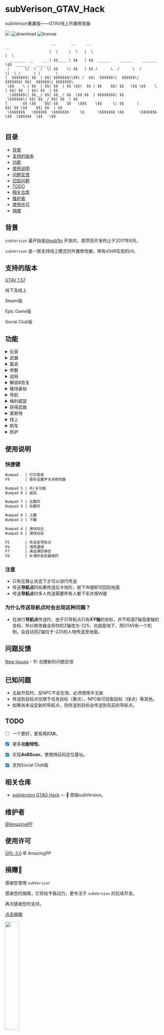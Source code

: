 ﻿# subVerison_GTAV_Hack
subVerison重置版——GTAV线上外置修改器

[![](https://img.shields.io/badge/Powerd%20By-subVersion-brightgreen)](https://github.com/sub1to/subVersion_GTAO_Hack)
![download](https://img.shields.io/github/downloads/AmazingPP/subVerison_GTAV_Hack/total)
![license](https://img.shields.io/github/license/AmazingPP/subVerison_GTAV_Hack)
```
                     __       __     __                                __                     
                    |  \     |  \   |  \                              |  \                    
  _______  __    __ | $$____ | $$   | $$  ______    ______    _______  \$$  ______   _______  
 /       \|  \  |  \| $$    \| $$   | $$ /      \  /      \  /       \|  \ /      \ |       \ 
|  $$$$$$$| $$  | $$| $$$$$$$\\$$\ /  $$|  $$$$$$\|  $$$$$$\|  $$$$$$$| $$|  $$$$$$\| $$$$$$$\
 \$$    \ | $$  | $$| $$  | $$ \$$\  $$ | $$    $$| $$   \$$ \$$    \ | $$| $$  | $$| $$  | $$
 _\$$$$$$\| $$__/ $$| $$__/ $$  \$$ $$  | $$$$$$$$| $$       _\$$$$$$\| $$| $$__/ $$| $$  | $$
|       $$ \$$    $$| $$    $$   \$$$    \$$     \| $$      |       $$| $$ \$$    $$| $$  | $$
 \$$$$$$$   \$$$$$$  \$$$$$$$     \$      \$$$$$$$ \$$       \$$$$$$$  \$$  \$$$$$$  \$$   \$$
                                                                                              
```

## 目录

- [背景](#背景)
- [支持的版本](#支持的版本)
- [功能](#功能)
- [使用说明](#使用说明)
- [问题反馈](#问题反馈)
- [已知问题](#已知问题)
- [TODO](#TODO)
- [相关仓库](#相关仓库)
- [维护者](#维护者)
- [使用许可](#使用许可)
- [捐赠](#捐赠)

## 背景

`subVersion` 最开始是[@sub1to](https://github.com/sub1to) 开发的，原项目开发终止于2017年6月。

`subVersion` 是一款支持线上模式的外置修改器，带有d3d9实现的UI。

## 支持的版本
[GTAV 1.57](https://www.rockstargames.com/zh/games/info/V)

线下及线上

Steam版

Epic Game版

Social Club版

## 功能
<details>
<summary>玩家</summary>

```
治疗
自杀
无敌
半无敌
通缉等级
永不通缉
反NPC（杀死任何攻击你的NPC）
NPC无视玩家
奔跑速度（1-5倍）
游泳速度（1-5倍）
超级跳跃
爆炸近战
无布娃娃（永不摔倒）
无限耐力
近战击退倍数
假死雷达隐匿
水下行走
```
</details>
<details>
<summary>武器</summary>

```
补满所有武器弹药
补满当前武器弹药
自动射击
无扩散
无后座
无需换弹
快速换弹（1-10倍）
武器伤害系数（1-10倍）
无限弹药
射程（1-10倍）
加特林无需预热
爆炸子弹
燃烧子弹
批量子弹（1-10倍；最大25）（射出一发等于多发）
批量传播（0-0.12）
初速（1-10倍）
人冲击力
车辆冲击力
直升机冲击力
```
<details>
<summary>子弹编辑  >></summary>

```
手榴弹
粘弹
燃烧瓶
隐形爆炸
闪电爆炸
大爆炸
中爆炸
小爆炸
小水柱
小火柱
大水柱
大火柱
MK2爆炸子弹
烟雾弹
催泪瓦斯
带特效的爆炸
大冲击波爆炸
大火灾爆炸
超大型飞艇爆炸
大爆炸+坠落碎片
火球爆炸
烟花
雪球
屏幕抖动爆炸
假爆炸（无伤害）
```
</details>
</details>
<details>
<summary>载具</summary>

```
无敌
半无敌
防爆轮胎
安全带
修复
无限喷射
喷射恢复速度
```
<details>
<summary>属性  >></summary>

```
质量
浮力
减档速度
手刹制动力
悬挂高度
撞击伤害倍数
武器伤害倍数
变形系数
引擎伤害倍数
变形系数（0-1；默认值为0.7）（将滑块向左移动可一直减少变形向右表示变形较大）
加速度（1-10倍）
高速挡（1-25）
刹车制动力（1-10倍）
牵引力（1-2倍）
重力（0N-25N；默认9.8N）
悬挂（1-2倍）
```
</details>
</details>
<details>
<summary>参数</summary>

```
AFK反挂机踢出
天基炮无冷却
RP倍数
AP倍数
最小任务金额
```
</details>
<details>
<summary>战局</summary>

```
离开线上
公共战局
创建公共战局
加入帮会伙伴
私人帮会战局
帮会战局
加入好友
私人好友战局
单人战局
仅限邀请战局
```
</details>

<details>
<summary>解锁&恢复</summary>

```
角色属性全满
补满零食、防弹衣
解锁改车配件
解锁武器涂装
解锁抢劫车辆批发价
解锁奖章
解锁衣服
解锁所有地堡研究(临时)
```
</details>

<details>
<summary>赌场豪劫</summary>

```
清除冷却时间
第一块计划板 >>
解锁所有探查点
解锁所有兴趣点
修改抢劫方式 >>
修改抢劫物品 >>

第二块计划板 >>
一键解锁、最高等级
削弱敌人装备
钥匙卡最高级
最高级抢手
最高级司机
最高级黑客
逃亡载具 >>
武器 >>

分红设置 >>
```
</details>


<details>
<summary>导航</summary>

```
导航点
目标点
室内
```
</details>

<details>
<summary>梅利威瑟</summary>

```
牛鲨睾酮空投
弹药空投
无畏战士空投
船只接送
直升机接送
支援直升机
空袭
```
</details>

<details>
<summary>获得武器</summary>

```
手枪 >>
步枪 >>
冲锋枪 >>
轻机枪 >>
霰弹枪 >>
狙击枪 >>
重武器 >>
```
</details>

<details>
<summary>莱斯特</summary>

```
雷达隐匿
幽灵组织(仅限CEO)
警察无视犯罪
显示所有玩家
```
</details>


<details>
<summary>线上</summary>

```
坐进个人载具
钱袋刷钱
牛鲨睾酮
屏蔽来电
杀人后被动无冷却
非公开战局运货
```
</details>

<details>
<summary>刷车</summary>

```
车友会DLC >>
海岛DLC >>
夏日DLC >>
超跑 >>
跑车 >>
经典跑车 >>
轿跑 >>
肌肉车 >>
越野车 >>
摩托车 >>
军用车辆 >>
应急车辆 >>
服务车辆 >>
轿车 >>
工业车辆 >>
小型车 >>
商用车 >>
飞机 >>
多用途车 >>
直升飞机 >>
厢式货车 >>
船 >>
自行车 >>
火车 >>
拖车 >>
SUV >>
```
</details>

<details>
<summary>防护</summary>

```
CEO踢出防护
踢出防护
公寓传送防护
悬赏防护
天气控制防护
载具踢出防护
强制进任务防护
```
</details>


## 使用说明
### 快捷键
```sh
Numpad - | 打开菜单
F9       | 保存设置并关闭修改器

Numpad 5 | 开/关功能
Numpad 0 | 返回

Numpad 7 | 左翻页
Numpad 9 | 右翻页

Numpad 8 | 上翻
Numpad 2 | 下翻

Numpad 4 | 滑块向左
Numpad 6 | 滑块向右

F5       | 传送至导航点
F6       | 清除通缉
F7       | 满血满防弹衣
F8       | 补满所有武器弹药
```

### 注意
- 只有在静止状态下才可以进行传送
- 传送**导航点**时如果传送后卡地形，按下W键即可回到地面
- 传送**导航点**时多人传送需要所有人都下车并按W键
### 为什么传送导航点时会出现这种问题？
- 在进行**导航点**传送时，由于只导航点只有**XY轴**的坐标，并不知道Z轴高度轴的坐标，所以修改器会将你的Z轴改为-225，也就是地下，而GTA5有一个机制，会自动将Z轴位于-225的人物传送至地面。

## 问题反馈
[New Issues](https://github.com/AmazingPP/subVerison_GTAV_Hack/issues/new) - 🏗 创建新的问题反馈

## 已知问题
- 无敌开启时，反NPC不会生效。必须使用半无敌
- 传送到目标点仅限于任务目标（黄点），NPC和可拾取目标（绿点）等其他。
- 如果尚未设定新的导航点，则传送到目标会传送到先前的导航点。

## TODO

- [ ] 一个更好，更易用的**UI**。
- [x] 更多**功能特性**。
- [x] 实现**AoBScan**，使用特征码定位基址。
- [x] 支持Social Club版


## 相关仓库

- [subVersion GTAO Hack](https://github.com/sub1to/subVersion_GTAO_Hack) — 💌 原版subVersion。

## 维护者

[@AmazingPP](https://github.com/AmazingPP)

## 使用许可

[GPL-3.0](LICENSE) © AmazingPP


## 捐赠🧧
感谢您使用 `subVersion` 

感谢您的捐赠，它将给予我动力，更专注于 `subVersion` 的后续开发。

再次感谢您的支持。

[点击捐赠](https://www.zhaofupeng.com/2018/12/25/donate/)

<img src="https://github.com/AmazingPP/subVerison_GTAV_Hack/blob/master/Donate/QRCode.jpg" width="30%" height="30%"/>
